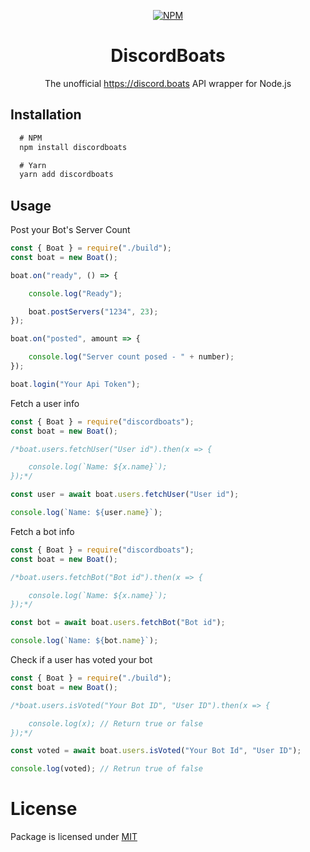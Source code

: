 <div align="center">

[![NPM](https://nodei.co/npm/discordboats.png?downloads=true&downloadRank=true&stars=true)](https://nodei.co/npm/discordboats)

# DiscordBoats
<p>The unofficial <a href="https://discord.boats">https://discord.boats</a> API wrapper for Node.js</p>
    
</div>



## Installation 

```diff
  # NPM
  npm install discordboats

  # Yarn
  yarn add discordboats
```

## Usage

Post your Bot's Server Count
```js
const { Boat } = require("./build");
const boat = new Boat();

boat.on("ready", () => {

    console.log("Ready");

    boat.postServers("1234", 23);
});

boat.on("posted", amount => {

    console.log("Server count posed - " + number);
});

boat.login("Your Api Token");
```

Fetch a user info
```js
const { Boat } = require("discordboats");
const boat = new Boat();

/*boat.users.fetchUser("User id").then(x => {

    console.log(`Name: ${x.name}`);
});*/

const user = await boat.users.fetchUser("User id");

console.log(`Name: ${user.name}`);
```

Fetch a bot info
```js
const { Boat } = require("discordboats");
const boat = new Boat();

/*boat.users.fetchBot("Bot id").then(x => {

    console.log(`Name: ${x.name}`);
});*/

const bot = await boat.users.fetchBot("Bot id");

console.log(`Name: ${bot.name}`);
```

Check if a user has voted your bot
```js
const { Boat } = require("./build");
const boat = new Boat();

/*boat.users.isVoted("Your Bot ID", "User ID").then(x => {

    console.log(x); // Return true or false
});*/

const voted = await boat.users.isVoted("Your Bot Id", "User ID");

console.log(voted); // Retrun true of false
```

# License

Package is licensed under [MIT](LICENSE)